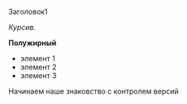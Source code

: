 Заголовок1

*Курсив.*

**Полужирный**

 * элемент 1
 * элемент 2
 * элемент 3
 
Начинаем наше знаковство с контролем версий
